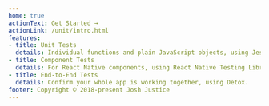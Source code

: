 ```yaml
---
home: true
actionText: Get Started →
actionLink: /unit/intro.html
features:
- title: Unit Tests
  details: Individual functions and plain JavaScript objects, using Jest.
- title: Component Tests
  details: For React Native components, using React Native Testing Library and jest-native.
- title: End-to-End Tests
  details: Confirm your whole app is working together, using Detox.
footer: Copyright © 2018-present Josh Justice
---
```

